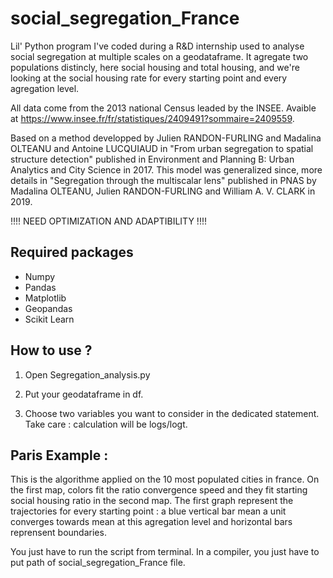 # social_segregation_France

Lil' Python program I've coded during a R&D internship used to analyse social segregation at multiple scales on a geodataframe. It agregate two populations distincly, here social housing and total housing, and we're looking at the social housing rate for every starting point and every agregation level. 

All data come from the 2013 national Census leaded by the INSEE. Avaible at https://www.insee.fr/fr/statistiques/2409491?sommaire=2409559.

Based on a method developped by Julien RANDON-FURLING and Madalina OLTEANU and Antoine LUCQUIAUD in "From urban segregation to spatial structure detection" published in Environment and Planning B: Urban Analytics and City Science in 2017. This model was generalized since, more details in "Segregation through the multiscalar lens" published in PNAS by Madalina OLTEANU, Julien RANDON-FURLING and William A. V. CLARK in 2019. 

!!!! NEED OPTIMIZATION AND ADAPTIBILITY !!!! 

## Required packages 
- Numpy 
- Pandas
- Matplotlib
- Geopandas 
- Scikit Learn

## How to use ? 

1) Open Segregation_analysis.py 

2) Put your geodataframe in df. 

3) Choose two variables you want to consider in the dedicated statement. Take care : calculation will be logs/logt.

## Paris Example : 
 
This is the algorithme applied on the 10 most populated cities in france. On the first map, colors fit the ratio convergence speed and they fit starting social housing ratio in the second map. The first graph represent the trajectories for every starting point : a blue vertical bar mean a unit converges towards mean at this agregation level and horizontal bars reprensent boundaries.

You just have to run the script from terminal. In a compiler, you just have to put path of social_segregation_France file.

